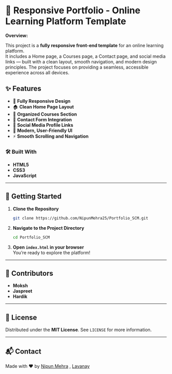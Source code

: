 # 🚀 Responsive Portfolio - Online Learning Platform Template

**Overview:**

This project is a **fully responsive front-end template** for an online learning platform.  
It includes a Home page, a Courses page, a Contact page, and social media links — built with a clean layout, smooth navigation, and modern design principles. The project focuses on providing a seamless, accessible experience across all devices.

## ✨ Features

- 📱 **Fully Responsive Design**  
- 🏠 **Clean Home Page Layout**  
- 📖 **Organized Courses Section**  
- 📩 **Contact Form Integration**  
- 🔗 **Social Media Profile Links**  
- 🎨 **Modern, User-Friendly UI**  
- ⚡ **Smooth Scrolling and Navigation**

### 🛠️ Built With

- **HTML5**
- **CSS3**
- **JavaScript**

---

## 🚀 Getting Started

1. **Clone the Repository**
   
   ```bash
   git clone https://github.com/NipunMehra25/Portfolio_SCM.git

3. **Navigate to the Project Directory**
   
   ```bash
   cd Portfolio_SCM


5. **Open `index.html` in your browser**  
   You’re ready to explore the platform!

---


## 🌟 Contributors


- **Moksh**  
- **Jaspreet**  
- **Hardik**



---

## 📜 License

Distributed under the **MIT License**. See `LICENSE` for more information.

---

## 📬 Contact

Made with ❤️ by [Nipun Mehra](https://github.com/NipunMehra25) , [Lavanay](https://github.com/LavanayBhatia)
